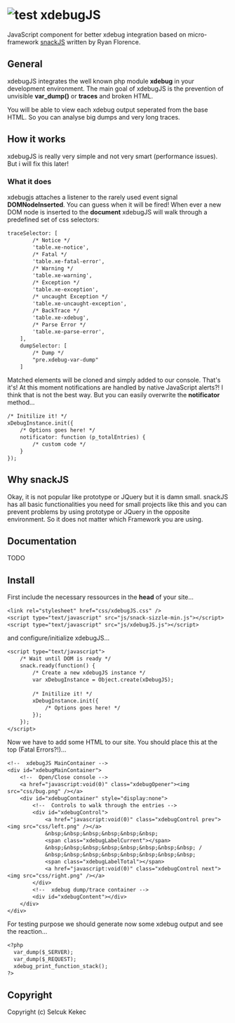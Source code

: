 # ![test](http://imageshack.us/a/img825/520/bugkfp.png) xdebugJS


JavaScript component for better xdebug integration based on micro-framework [snackJS](https://github.com/rpflorence/snack) written by Ryan Florence.

## General
xdebugJS integrates the well known php module **xdebug** in your development environment. The main goal of xdebugJS is
the prevention of unvisible **var_dump()** or **traces** and broken HTML.

You will be able to view each xdebug output seperated from the base HTML. So you can analyse big dumps and 
very long traces.

## How it works
xdebugJS is really very simple and not very smart (performance issues). But i will fix this later!

### What it does
xdebugjs attaches a listener to the rarely used event signal **DOMNodeInserted**. You can guess when it will be fired!
When ever a new DOM node is inserted to the **document** xdebugJS will walk through a predefined set of css selectors:

    traceSelector: [
            /* Notice */
            'table.xe-notice',
            /* Fatal */
            'table.xe-fatal-error',
            /* Warning */
            'table.xe-warning',
            /* Exception */
            'table.xe-exception',
            /* uncaught Exception */
            'table.xe-uncaught-exception',
            /* BackTrace */
            'table.xe-xdebug',
            /* Parse Error */
            'table.xe-parse-error',
        ],
        dumpSelector: [
            /* Dump */
            "pre.xdebug-var-dump"
        ]

Matched elements will be cloned and simply added to our console. That's it's!
At this moment notifications are handled by native JavaScript alerts?! I think that is not the best way. But you can easily overwrite the **notificator** method...

    /* Initilize it! */
    xDebugInstance.init({
        /* Options goes here! */    
        notificator: function (p_totalEntries) {
            /* custom code */
        }
    });

## Why snackJS
Okay, it is not popular like prototype or JQuery but it is damn small. snackJS has all basic functionalities you need for small projects like this and you can prevent problems by using prototype or JQuery in the opposite environment. So it does not matter which Framework you are using.

## Documentation
TODO

## Install

First include the necessary ressources in the **head** of your site...

    <link rel="stylesheet" href="css/xdebugJS.css" />
    <script type="text/javascript" src="js/snack-sizzle-min.js"></script>
    <script type="text/javascript" src="js/xdebugJS.js"></script>

and configure/initialize xdebugJS...

	<script type="text/javascript">
		/* Wait until DOM is ready */
		snack.ready(function() {
			/* Create a new xdebugJS instance */
	    	var xDebugInstance = Object.create(xDebugJS);

	    	/* Initilize it! */
	    	xDebugInstance.init({
	    		/* Options goes here! */	
    		});
		});
	</script>
  
Now we have to add some HTML to our site. You should place this at the top (Fatal Errors?!)...

    <!--  xdebugJS MainContainer -->
    <div id="xdebugMainContainer">
        <!--  Open/Close console -->
        <a href="javascript:void(0)" class="xdebugOpener"><img src="css/bug.png" /></a>
        <div id="xdebugContainer" style="display:none">
            <!--  Controls to walk through the entries -->
            <div id="xdebugControl">
                <a href="javascript:void(0)" class="xdebugControl prev"><img src="css/left.png" /></a>
                &nbsp;&nbsp;&nbsp;&nbsp;&nbsp;&nbsp;
                <span class="xdebugLabelCurrent"></span>
                &nbsp;&nbsp;&nbsp;&nbsp;&nbsp;&nbsp;&nbsp;&nbsp; / 
                &nbsp;&nbsp;&nbsp;&nbsp;&nbsp;&nbsp;&nbsp;&nbsp;
                <span class="xdebugLabelTotal"></span>
                <a href="javascript:void(0)" class="xdebugControl next"><img src="css/right.png" /></a>
            </div>
            <!--  xdebug dump/trace container -->
            <div id="xdebugContent"></div>
        </div>
    </div>
    
For testing purpose we should generate now some xdebug output and see the reaction...

    <?php
      var_dump($_SERVER);
      var_dump($_REQUEST);
      xdebug_print_function_stack();
    ?>

## Copyright
Copyright (c) Selcuk Kekec
